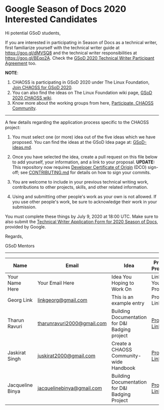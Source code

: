 # Google Season of Docs 2020 Interested Candidates

Hi potential GSoD students,

If you are interested in participating in Season of Docs as a technical writer, first familiarize yourself with the technical writer guide at https://goo.gl/dMVSQ8 and the technical writer responsibilities at https://goo.gl/BEqo2A. Check the [GSoD 2020 Technical Writer Participant Agreement](https://developers.google.com/season-of-docs/terms/tech-writer-terms) too.

**NOTE**: 
1. CHAOSS is participating in GSoD 2020 under The Linux Foundation, [Join CHAOSS for GSoD 2020](https://chaoss.community/blog-post/2020/06/09/google-summer-of-docs).
2. You can also find the ideas on The Linux Foundation wiki page, [GSoD 2020 CHAOSS wiki](https://wiki.linuxfoundation.org/gsoc/2020-gsod-chaoss).
3. Know more about the working groups from here, [Participate, CHAOSS Community](https://chaoss.community/participate/).

---

A few details regarding the application process specific to the CHAOSS project:

1) You must select one (or more) idea out of the five ideas which we have proposed. You can find the ideas at the GSoD Idea page at: [GSoD-ideas.md](./GSoD-ideas.md).

2) Once you have selected the idea, create a pull request on this file below to add yourself, your information, and a link to your proposal. **UPDATE:** This repository now requires [Developer Certificate of Origin](https://developercertificate.org/) (DCO) sign-off; see [CONTRIBUTING.md](https://github.com/chaoss/governance/blob/master/CONTRIBUTING.md#code-or-document-change-contributions-github-interface) for details on how to sign your commits.

3) You are welcome to include in your previous technical writing work, contributions to other projects, skills, and other related information.

4) Using and submitting other people's work as your own is not allowed. If you use other people's work, be sure to acknowledge their work in your submission.

You must complete these things by July 9, 2020 at 18:00 UTC. Make sure to also submit the [Technical Writer Application Form for 2020 Season of Docs](https://bit.ly/gsod-tw-app), provided by Google.

Regards,

GSoD Mentors


------


| Name | Email | Idea | Project Proposal |
| --- | --- | --- | --- |
| Your Name Here | Your Email Here |  Idea You Hoping to Work On | Link to Your Proposal |
| Georg Link | linkgeorg@gmail.com | This is an example entry | Proposal Link |
| Tharun Ravuri | tharunravuri2000@gmail.com | Building Documentation for D&I Badging project | [Proposal Link](https://docs.google.com/document/d/1aEFSaIYKscs0Y8t3-9Zqu3-xSGaujatNCIZH3xKa9Ho/edit?usp=sharing) |
| Jaskirat Singh | juskirat2000@gmail.com | Create a CHAOSS Community-wide Handbook | [Proposal Link](https://docs.google.com/document/d/1q6Xua7tECetKoTbMjmuAHMJ1tSYUe8LlY_MjnNmu2so/edit?usp=sharing) |
| Jacqueline Binya | jacquelinebinya@gmail.com |Building Documentation for D&I Badging Project | [Proposal Link](https://docs.google.com/document/d/1yip9DJ0vaMnE8hJ3pF9nXhAommgP3Hgkywlhsxob0Zw/edit?usp=sharing)
